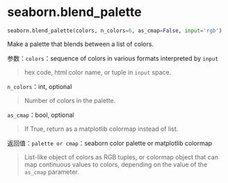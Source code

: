 # seaborn.blend_palette

```py
seaborn.blend_palette(colors, n_colors=6, as_cmap=False, input='rgb')
```

Make a palette that blends between a list of colors.

参数：`colors`：sequence of colors in various formats interpreted by `input`

> hex code, html color name, or tuple in `input` space.

`n_colors`：int, optional

> Number of colors in the palette.

`as_cmap`：bool, optional

> If True, return as a matplotlib colormap instead of list.


返回值：`palette or cmap`：seaborn color palette or matplotlib colormap

> List-like object of colors as RGB tuples, or colormap object that can map continuous values to colors, depending on the value of the `as_cmap` parameter.

